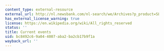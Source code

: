 ```yaml
---
content_type: external-resource
external_url: http://nl.newsbank.com/nl-search/we/Archives?p_product=SL&p_theme=sl&p_action=search&p_maxdocs=200&s_dispstring=headline%28Measure%29%20AND%20date%282/9/2009%20to%202/9/2009
has_external_license_warning: true
license: https://en.wikipedia.org/wiki/All_rights_reserved
status: ''
title: Current events
uid: bc8492c6-9a04-4007-aba2-ba2cb17b9f1a
wayback_url: ''
---
```

